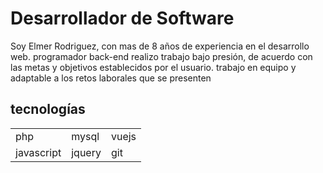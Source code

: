 # Desarrollador de Software

  
Soy Elmer Rodriguez, con mas de 8 años de experiencia en el desarrollo web. programador back-end realizo trabajo bajo presión, de acuerdo con las metas y objetivos establecidos por el usuario. trabajo en equipo y adaptable a los retos laborales que se presenten




## tecnologías
|  |  |	|
|--|--|--|
| php| mysql | vuejs
|javascript|jquery|git
